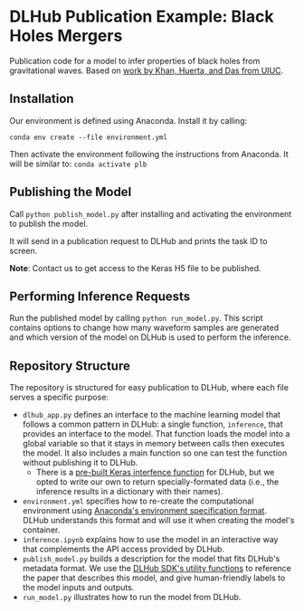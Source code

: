 # DLHub Publication Example: Black Holes Mergers

Publication code for a model to infer properties of black holes from gravitational waves. Based on 
[work by Khan, Huerta, and Das from UIUC](https://arxiv.org/abs/2004.09524).

## Installation

Our environment is defined using Anaconda. Install it by calling:

`conda env create --file environment.yml`

Then activate the environment following the instructions from Anaconda.
It will be similar to: `conda activate plb`

## Publishing the Model

Call `python publish_model.py` after installing and activating the environment to publish the model.

It will send in a publication request to DLHub and prints the task ID to screen. 

**Note**: Contact us to get access to the Keras H5 file to be published.

## Performing Inference Requests

Run the published model by calling `python run_model.py`. 
This script contains options to change how many waveform samples are generated
and which version of the model on DLHub is used to perform the inference.

## Repository Structure

The repository is structured for easy publication to DLHub, where each file serves a specific purpose:

- `dlhub_app.py` defines an interface to the machine learning model that follows a common pattern in DLHub: a single function, `inference`, that provides an interface to the model. That function loads the model into a global variable so that it stays in memory between calls then executes the model. It also includes a main function so one can test the function without publishing it to DLHub.
  - There is a [pre-built Keras interfence function](https://dlhub-sdk.readthedocs.io/en/latest/servable-types.html#keras-models) for DLHub, but we opted to write our own to return specially-formated data (i.e., the inference results in a dictionary with their names).
- `environment.yml` specifies how to re-create the computational environment using [Anaconda's environment specification format](https://docs.conda.io/projects/conda/en/latest/user-guide/tasks/manage-environments.html#creating-an-environment-from-an-environment-yml-file). DLHub understands this format and will use it when creating the model's container.
- `inference.ipynb` explains how to use the model in an interactive way that complements the API access provided by DLHub.
- `publish_model.py` builds a description for the model that fits DLHub's metadata format. We use the [DLHub SDK's utility functions](https://docs.conda.io/projects/conda/en/latest/user-guide/tasks/manage-environments.html#creating-an-environment-from-an-environment-yml-file) to reference the paper that describes this model, and give human-friendly labels to the model inputs and outputs.
- `run_model.py` illustrates how to run the model from DLHub. 
